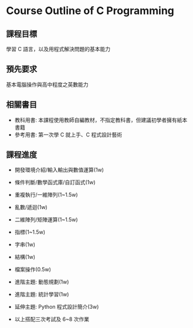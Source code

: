 # Course Outline of C Programming

## 課程目標

學習 C 語言，以及用程式解決問題的基本能力

## 預先要求

基本電腦操作與高中程度之英數能力

## 相關書目

* 教科用書: 本課程使用教師自編教材，不指定教科書，但建議初學者擁有紙本書籍
* 參考用書: 第一次學 C 就上手、C 程式設計藝術

## 課程進度

* 開發環境介紹/輸入輸出與數值運算(1w)
* 條件判斷/數學函式庫/自訂函式(1w)
* 重複執行/一維陣列(1~1.5w)
* 亂數/遞迴(1w)
* 二維陣列/矩陣運算(1~1.5w)
* 指標(1~1.5w)
* 字串(1w)
* 結構(1w)
* 檔案操作(0.5w)
* 進階主題: 動態規劃(1w)
* 進階主題: 統計學習(1w)
* 延伸主題: Python 程式設計簡介(3w)

* 以上搭配三次考試及 6~8 次作業
